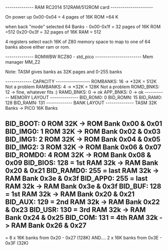 -------------- RAM RC2014 512RAM/512ROM card ---------------------

On power up
0x00-0x04 = 4 pages of 16K ROM =64 K

when back "mode" selected
64 Banks - 
0x00-0x1f = 32 pages of 16K ROM =512
0x20-0x3f = 32 pages of 16K RAM = 512

4 registers select each 16K of Z80 memory space to map to one of 64 banks above either ram or rom.

-------------- ROMWBW RCZ80 - std_pico -----------------------
Mem manager MM_Z2 

Note: TASM gives banks as 32K pages and 0-255 banks

------------- CAPACITY -----------------
ROMBANKS:  16 -> *32K = 512K Not a problem 
RAMBANKS:  4  -> *32K = 128K Not a problem
ROMD_BNKS: 12 -> fine, whatever fits :) 
RAMD_BNKS: 0  -> ok
APP_BNKS:  0  -> ok
----------- MEMORY LAYOUT --------------
BID_ROM0:  0
BID_ROMN:  15
BID_RAM0:  128
BID_RAMN:  131
------------- BANK LAYOUT --------------
TASM 32K Banks -> PICO 16K Banks

BID_BOOT:  0 ROM 32K -> ROM Bank 0x00 & 0x01
BID_IMG0:  1 ROM 32K -> ROM Bank 0x02 & 0x03
BID_IMG1:  2 ROM 32K -> ROM Bank 0x04 & 0x05
BID_IMG2:  3 ROM 32K -> ROM Bank 0x06 & 0x07
BID_ROMD0: 4 ROM 32K -> ROM Bank 0x08 & 0x09
BID_BIOS:  128 = 1st  RAM 32k -> RAM Bank 0x20 & 0x21
BID_RAMD0: 255 = last RAM 32k -> RAM Bank 0x3e & 0x3f
BID_APP0:  255 = last RAM 32k -> RAM Bank 0x3e & 0x3f
BID_BUF:   128 = 1st  RAM 32k -> RAM Bank 0x20 & 0x21
BID_AUX:   129 = 2nd  RAM 32k -> RAM Bank 0x22 & 0x23
BID_USR:   130 = 3rd  RAM 32k -> RAM Bank 0x24 & 0x25
BID_COM:   131 = 4th  RAM 32k -> RAM Bank 0x26 & 0x27
----------------------------------------

= 8 x 16K banks from 0x20 - 0x27  (128K)
AND.... 2 x 16K banks from 0x3E - 0x3F (32K)
